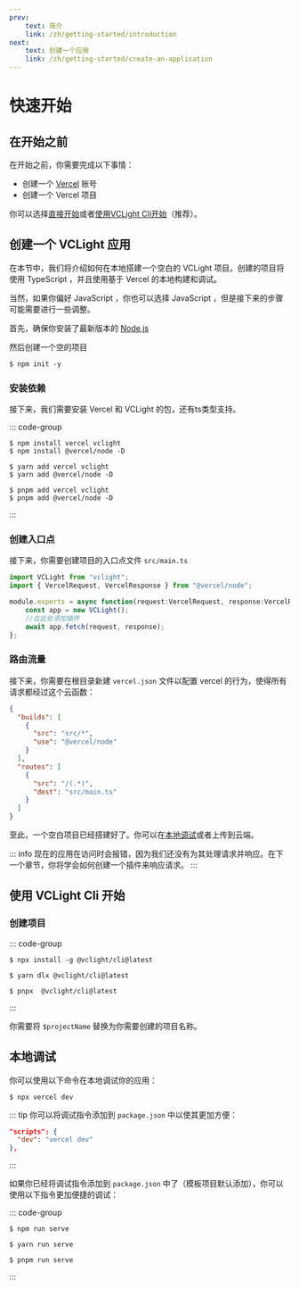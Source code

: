 ```yaml
---
prev: 
    text: 简介
    link: /zh/getting-started/introduction
next: 
    text: 创建一个应用
    link: /zh/getting-started/create-an-application
---
```


# 快速开始

## 在开始之前

在开始之前，你需要完成以下事情：

- 创建一个 [Vercel](https://vercel.com/) 账号
- 创建一个 Vercel 项目

你可以选择[直接开始](#创建一个-vclight-应用)或者[使用VCLight Cli开始](#使用-vclight-cli-开始)（推荐）。

## 创建一个 VCLight 应用

在本节中，我们将介绍如何在本地搭建一个空白的 VCLight 项目。创建的项目将使用 TypeScript ，并且使用基于 Vercel 的本地构建和调试。

当然，如果你偏好 JavaScript ，你也可以选择 JavaScript ，但是接下来的步骤可能需要进行一些调整。

首先，确保你安装了最新版本的 [Node.js](https://nodejs.org/)

然后创建一个空的项目
```shell
$ npm init -y
```

### 安装依赖

接下来，我们需要安装 Vercel 和 VCLight 的包，还有ts类型支持。

::: code-group
```shell [npm]
$ npm install vercel vclight
$ npm install @vercel/node -D
```

```shell [yarn]
$ yarn add vercel vclight
$ yarn add @vercel/node -D
```

```shell [pnpm]
$ pnpm add vercel vclight
$ pnpm add @vercel/node -D
```
:::

### 创建入口点

接下来，你需要创建项目的入口点文件 `src/main.ts`

```TypeScript
import VCLight from "vclight";
import { VercelRequest, VercelResponse } from "@vercel/node";

module.exports = async function(request:VercelRequest, response:VercelResponse) {
    const app = new VCLight();
    //在此处添加插件
    await app.fetch(request, response);
};
```

### 路由流量

接下来，你需要在根目录新建 `vercel.json` 文件以配置 vercel 的行为，使得所有请求都经过这个云函数：

```json
{
  "builds": [
    {
      "src": "src/*",
      "use": "@vercel/node"
    }
  ],
  "routes": [
    {
      "src": "/(.*)",
      "dest": "src/main.ts"
    }
  ]
}
```

至此，一个空白项目已经搭建好了。你可以在[本地调试](##本地调试)或者上传到云端。

::: info
现在的应用在访问时会报错，因为我们还没有为其处理请求并响应。在下一个章节，你将学会如何创建一个插件来响应请求。
:::

## 使用 VCLight Cli 开始

### 创建项目

::: code-group
```shell [npm]
$ npx install -g @vclight/cli@latest
```

```shell [yarn]
$ yarn dlx @vclight/cli@latest
```

```shell [pnpm]
$ pnpx  @vclight/cli@latest
```
:::

你需要将 `$projectName` 替换为你需要创建的项目名称。

## 本地调试

你可以使用以下命令在本地调试你的应用：

```shell
$ npx vercel dev
```

::: tip
你可以将调试指令添加到 `package.json` 中以使其更加方便：

```json
"scripts": {
  "dev": "vercel dev"
},
```
:::

如果你已经将调试指令添加到 `package.json` 中了（模板项目默认添加），你可以使用以下指令更加便捷的调试：

::: code-group
```shell [npm]
$ npm run serve
```

```shell [yarn]
$ yarn run serve
```

```shell [pnpm]
$ pnpm run serve
```
:::
